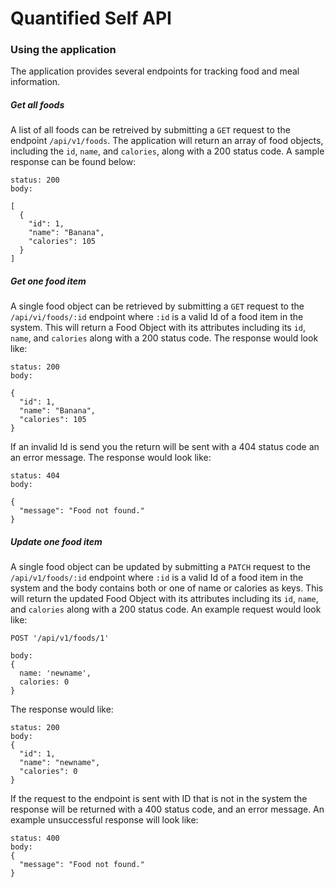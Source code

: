 # Quantified Self API

### Using the application

The application provides several endpoints for tracking food and meal information.

##### Get all foods

A list of all foods can be retreived by submitting a `GET` request to the endpoint `/api/v1/foods`. The application will return an array of food objects, including the `id`, `name`, and `calories`, along with a 200 status code. A sample response can be found below:

``` HTTP
status: 200
body:

[
  {
    "id": 1,
    "name": "Banana",
    "calories": 105
  }
]
```
##### Get one food item

A single food object can be retrieved by submitting a `GET` request to the `/api/vi/foods/:id` endpoint where `:id` is a valid Id of a food item in the system. This will return a Food Object with its attributes including its `id`, `name`, and `calories` along with a 200 status code. The response would look like:

```HTTP
status: 200
body:

{
  "id": 1,
  "name": "Banana",
  "calories": 105
}
```
If an invalid Id is send you the return will be sent with a 404 status code an an error message. The response would look like:

```HTTP
status: 404
body:

{
  "message": "Food not found."
}
```

##### Update one food item

A single food object can be updated by submitting a `PATCH` request to the `/api/v1/foods/:id` endpoint where `:id` is a valid Id of a food item in the system and the body contains both or one of name or calories as keys. This will return the updated Food Object with its attributes including its `id`, `name`, and `calories` along with a 200 status code. An example request would look like:

```HTTP
POST '/api/v1/foods/1'

body:
{
  name: 'newname',
  calories: 0
}
```
The response would like:

```HTTP
status: 200
body:
{
  "id": 1,
  "name": "newname",
  "calories": 0
}
```
If the request to the endpoint is sent with ID that is not in the system the response will be returned with a 400 status code, and an error message. An example unsuccessful response will look like:
```HTTP
status: 400
body:
{
  "message": "Food not found."
}
```
